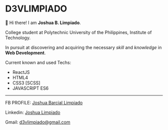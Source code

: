 # D3VLIMPIADO

👋 Hi there! I am **Joshua B. Limpiado**.

College student at Polytechnic University of the Philippines, Institute of Technology.

In pursuit at discovering and acquiring the necessary *skill* and *knowledge* in **Web Development**.

Current known and used Techs:
- ReactJS
- HTML4
- CSS3 [SCSS]
- JAVASCRIPT ES6

<hr>

FB PROFILE: [Joshua Barcial Limpiado](https://www.facebook.com/josh.limpiado)

Linkedin: [Joshua Limpiado](https://www.linkedin.com/in/joshua-limpiado-2000/)

Gmail: [d3vlimpiado@gmail.com](mailto:d3vlimpiado@gmail.com)
